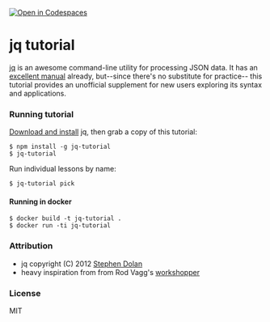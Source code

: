 [![Open in Codespaces](https://classroom.github.com/assets/launch-codespace-f4981d0f882b2a3f0472912d15f9806d57e124e0fc890972558857b51b24a6f9.svg)](https://classroom.github.com/open-in-codespaces?assignment_repo_id=9498046)
# jq tutorial

[jq][0] is an awesome command-line utility for processing JSON data. It has an
[excellent manual][1] already, but--since there's no substitute for practice--
this tutorial provides an unofficial supplement for new users exploring its syntax
and applications.

### Running tutorial

[Download and install][2] jq, then grab a copy of this tutorial:

    $ npm install -g jq-tutorial
    $ jq-tutorial

Run individual lessons by name:

    $ jq-tutorial pick

#### Running in docker

    $ docker build -t jq-tutorial .
    $ docker run -ti jq-tutorial

### Attribution

  * jq copyright (C) 2012 [Stephen Dolan][3]
  * heavy inspiration from from Rod Vagg's [workshopper][4]

### License

MIT

[0]: http://stedolan.github.io/jq "jq"
[1]: http://stedolan.github.io/jq/manual "jq Manual"
[2]: http://stedolan.github.io/jq/download/ "Download jq"
[3]: https://github.com/stedolan
[4]: https://github.com/rvagg/workshopper "Workshopper"

